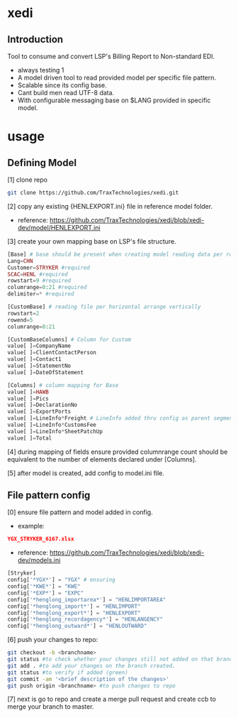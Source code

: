 # xedi

## Introduction

Tool to consume and convert LSP's Billing Report to Non-standard EDI.

- always testing 1
- A model driven tool to read provided model per specific file pattern.
- Scalable since its config base.
- Cant build men read UTF-8 data.
- With configurable messaging base on $LANG provided in specific model.

# usage

## Defining Model
[1] clone repo
````bash
git clone https://github.com/TraxTechnologies/xedi.git
````
[2] copy any existing {HENLEXPORT.ini} file in reference model folder.

- reference: https://github.com/TraxTechnologies/xedi/blob/xedi-dev/model/HENLEXPORT.ini

[3] create your own mapping base on LSP's file structure.

````php
[Base] # base should be present when creating model reading data per row col
Lang=CHN
Customer=STRYKER #required
SCAC=HENL #required
rowstart=9 #required
columrange=0:21 #required
delimiter=* #required

[CustomBase] # reading file per horizontal arrange vertically
rowstart=2
rowend=5
columrange=0:21

[CustomBaseColumns] # Column for Custom
value[ ]=CompanyName
value[ ]=ClientContactPerson
value[ ]=Contact1
value[ ]=StatementNo
value[ ]=DateOfStatement

[Columns] # column mapping for Base
value[ ]=HAWB
value[ ]=Pics
value[ ]=DeclarationNo
value[ ]=ExportPorts
value[ ]=LineInfo*Freight # LineInfo added thru config as parent segment equivalent to L1 for standard use in EDI mapping
value[ ]=LineInfo*CustomsFee
value[ ]=LineInfo*SheetPatchUp
value[ ]=Total
````

[4] during mapping of fields ensure provided columnrange count should be equivalent to the number of elements declared under [Columns].

[5] after model is created, add config to model.ini file.

## File pattern config
[0] ensure file pattern and model added in config.
- example:
```json
YGX_STRYKER_6167.xlsx
```
- reference: https://github.com/TraxTechnologies/xedi/blob/xedi-dev/models.ini

````php
[Stryker]
config['*YGX*'] = "YGX" # ensuring 
config['*KWE*'] = "KWE"
config['*EXP*'] = "EXPC"
config['*henglong_importarea*'] = "HENLIMPORTAREA"
config['*henglong_import*'] = "HENLIMPORT"
config['*henglong_export*'] = "HENLEXPORT"
config['*henglong_recordagency*'] = "HENLANGENCY"
config['*henglong_outward*'] = "HENLOUTWARD"
````

[6] push your changes to repo:
````bash
git checkout -b <branchname>
git status #to check whether your changes still not added on that branch (red)
git add . #to add your changes on the branch created.
git status #to verify if added (green)
git commit -am '<brief description of the changes>'
git push origin <branchname> #to push changes to repo
````

[7] next is go to repo and create a merge pull request and create ccb to merge your branch to master.
